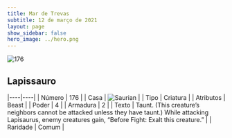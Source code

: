 ```yaml
---
title: Mar de Trevas
subtitle: 12 de março de 2021
layout: page
show_sidebar: false
hero_image: ../hero.png
---
```


![176](https://cdn.keyforgegame.com/media/card_front/pt/496_176_6GC65PJV69XV_pt.png)

## Lapissauro

|----|----|
| Número | 176 |
| Casa | ![Saurian](https://archonarcana.com/images/thumb/9/9e/Saurian_P.png/22px-Saurian_P.png "Sauro") |
| Tipo | Criatura |
| Atributos | Beast |
| Poder | 4 |
| Armadura | 2 |
| Texto | Taunt. (This creature’s neighbors cannot be attacked unless they have taunt.)  While attacking Lapisaurus, enemy creatures gain, “Before Fight: Exalt this creature.” |
| Raridade | Comum |
